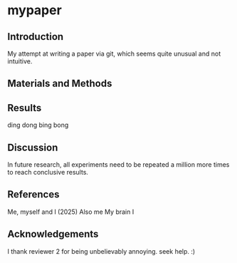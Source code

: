 # mypaper

## Introduction
My attempt at writing a paper via git, which seems quite unusual and not intuitive.

## Materials and Methods

## Results

ding dong
bing bong

## Discussion
In future research, all experiments need to be repeated a million more times to reach conclusive results. 

## References
Me, myself and I (2025)
Also me
My brain
I

## Acknowledgements
I thank reviewer 2 for being unbelievably annoying. seek help. :)
